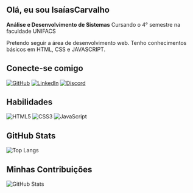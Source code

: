 ## Olá, eu sou IsaíasCarvalho

**Análise e Desenvolvimento de Sistemas** Cursando o 4° semestre na faculdade UNIFACS

Pretendo seguir a área de desenvolvimento web. Tenho conhecimentos básicos em HTML, CSS e JAVASCRIPT.


## Conecte-se comigo
[![GitHub](https://img.shields.io/badge/GitHbt-000?style=for-the-badge&logo=github&logoColor=white)](+https://github.com/SEUUSERNAME)
[![LinkedIn](https://img.shields.io/badge/LinkedIn-000?style=for-the-badge&logo=linkedin&logoColor=0E76A8)](https://www.linkedin.com/in/SEUUSERNAME/)
[![Discord](https://img.shields.io/badge/Discord-000?style=for-the-badge&logo=discord)](https://https://discord.com/channels/@/)

## Habilidades
![HTML5](https://img.shields.io/badge/HTML5-000?style=for-the-badge&logo=html5)
![CSS3](https://img.shields.io/badge/CSS3-000?style=for-the-badge&logo=css3&logoColor=264CE4)
![JavaScript](https://img.shields.io/badge/JavaScript-000?style=for-the-badge&logo=javascript)

## GitHub Stats
![Top Langs](https://github-readme-stats-git-masterrstaa-rickstaa.vercel.app/api/top-langs/?username=IsaiasCarvalho&layout=compact&bg_color=000&border_color=30A3DC&title_color=E94D5F&text_color=FFF)


## Minhas Contribuições
![GitHub Stats](https://github-readme-stats.vercel.app/api?username=IsaiasCarvalho&theme=transparent&bg_color=000&border_color=30A3DC&show_icons=true&icon_color=30A3DC&title_color=E94D5F&text_color=FFF)
